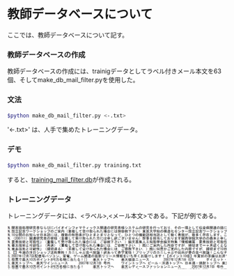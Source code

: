 # 教師データベースについて

ここでは、教師データベースについて記す。


### 教師データベースの作成

教師データベースの作成には、trainigデータとしてラベル付きメール本文を63個、そしてmake_db_mail_filter.pyを使用した。


### 文法

```bash
$python make_db_mail_filter.py <-.txt>
```

'<-.txt>' は、人手で集めたトレーニングデータ。


### デモ

```bash
$python make_db_mail_filter.py training.txt
```

すると、[training_mail_filter.db](https://github.com/yusuke1565/Mail_filter/database/training_mail_filter.db)が作成される。


### トレーニングデータ

トレーニングデータには、<ラベル>,<メール本文>である。下記が例である。

![training](./image/training.png)


